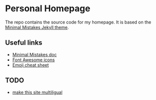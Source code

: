 # Personal Homepage

The repo contains the source code for my homepage. It is based on the [Minimal Mistakes Jekyll theme](https://mmistakes.github.io/minimal-mistakes/).

## Useful links

- [Minimal Mistakes doc](https://mmistakes.github.io/minimal-mistakes/docs/quick-start-guide/)
- [Font Awesome icons](https://fontawesome.com/v6/icons/)
- [Emoji cheat sheet](https://github.com/ikatyang/emoji-cheat-sheet/blob/master/README.md)

## TODO
- [make this site multiligual](https://sylvaindurand.org/making-jekyll-multilingual/)
